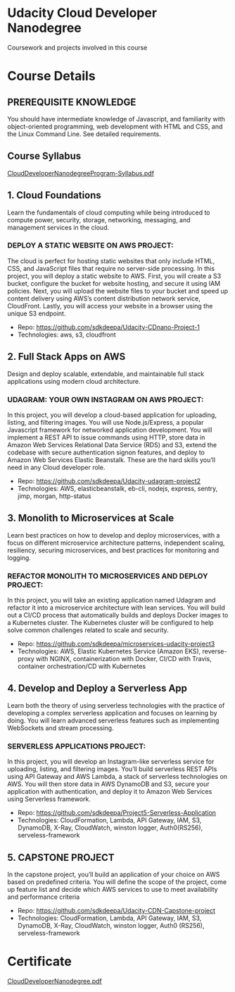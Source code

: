 # Udacity Cloud Developer Nanodegree
Coursework and projects involved in this course

# Course Details

## PREREQUISITE KNOWLEDGE
You should have intermediate knowledge of Javascript, and familiarity with object-oriented programming, web development with HTML and CSS, and the Linux Command Line. See detailed requirements.

## Course Syllabus

[CloudDeveloperNanodegreeProgram-Syllabus.pdf](https://github.com/sdkdeepa/Cloud-Developer-Nanodegree/blob/main/CloudDeveloperNanodegreeProgram-Syllabus.pdf)

## 1. Cloud Foundations
Learn the fundamentals of cloud computing while being introduced to compute power, security, storage, networking, messaging, and management services in the cloud.
### DEPLOY A STATIC WEBSITE ON AWS PROJECT:
The cloud is perfect for hosting static websites that only include HTML, CSS, and JavaScript files that require no server-side processing. In this project, you will deploy a static website to AWS. First, you will create a S3 bucket, configure the bucket for website hosting, and secure it using IAM policies. Next, you will upload the website files to your bucket and speed up content delivery using AWS’s content distribution network service, CloudFront. Lastly, you will access your website in a browser using the unique S3 endpoint.

- Repo: https://github.com/sdkdeepa/Udacity-CDnano-Project-1
- Technologies: aws, s3, cloudfront

## 2. Full Stack Apps on AWS
Design and deploy scalable, extendable, and maintainable full stack applications using modern cloud architecture.
### UDAGRAM: YOUR OWN INSTAGRAM ON AWS PROJECT:
In this project, you will develop a cloud-based application for uploading, listing, and filtering images. You will use Node.js/Express, a popular Javascript framework for networked application development. You will implement a REST API to issue commands using HTTP, store data in Amazon Web Services Relational Data Service (RDS) and S3, extend the codebase with secure authentication signon features, and deploy to Amazon Web Services Elastic Beanstalk. These are the hard skills you’ll need in any Cloud developer role.

- Repo: https://github.com/sdkdeepa/Udacity-udagram-project2
- Technologies: AWS, elasticbeanstalk, eb-cli, nodejs, express, sentry, jimp, morgan, http-status

## 3. Monolith to Microservices at Scale
Learn best practices on how to develop and deploy microservices, with a focus on different microservice architecture patterns, independent scaling, resiliency, securing microservices, and best practices for monitoring and logging.
### REFACTOR MONOLITH TO MICROSERVICES AND DEPLOY PROJECT:
In this project, you will take an existing application named Udagram and refactor it into a microservice architecture with lean services. You will build out a CI/CD process that automatically builds and deploys Docker images to a Kubernetes cluster. The Kubernetes cluster will be configured to help solve common challenges related to scale and security.

- Repo: https://github.com/sdkdeepa/microservices-udacity-project3
- Technologies: AWS, Elastic Kubernetes Service (Amazon EKS), reverse-proxy with NGINX, containerization with Docker, CI/CD with Travis, container orchestration/CD with Kubernetes

## 4. Develop and Deploy a Serverless App
Learn both the theory of using serverless technologies with the practice of developing a complex serverless application and focuses on learning by doing. You will learn advanced serverless features such as implementing WebSockets and stream processing.
### SERVERLESS APPLICATIONS PROJECT:
In this project, you will develop an Instagram-like serverless service for uploading, listing, and filtering images. You’ll build serverless REST APIs using API Gateway and AWS Lambda, a stack of serverless technologies on AWS. You will then store data in AWS DynamoDB and S3, secure your application with authentication, and deploy it to Amazon Web Services using Serverless framework.

- Repo: https://github.com/sdkdeepa/Project5-Serverless-Application
- Technologies: CloudFormation, Lambda, API Gateway, IAM, S3, DynamoDB, X-Ray, CloudWatch, winston logger, Auth0(RS256), serveless-framework

## 5. CAPSTONE PROJECT

In the capstone project, you’ll build an application of your choice on AWS based on predefined criteria. You will define the scope of the project, come up feature list and decide which AWS services to use to meet availability and performance criteria

- Repo: https://github.com/sdkdeepa/Udacity-CDN-Capstone-project
- Technologies: CloudFormation, Lambda, API Gateway, IAM, S3, DynamoDB, X-Ray, CloudWatch, winston logger, Auth0 (RS256), serveless-framework

# Certificate
[CloudDeveloperNanodegree.pdf](https://github.com/sdkdeepa/Cloud-Developer-Nanodegree/blob/main/CloudDeveloperNanodegree.pdf)

